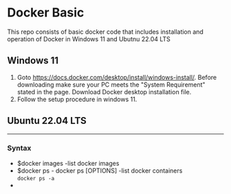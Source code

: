 # Docker Basic
This repo consists of basic docker code that includes installation and operation of Docker in  Windows 11 and Ubutnu 22.04 LTS
## Windows 11
1. Goto https://docs.docker.com/desktop/install/windows-install/. Before downloading make sure your PC meets the "System Requirement" stated in the page. Download Docker desktop installation file.
2. Follow the setup procedure in windows 11.
## Ubuntu 22.04 LTS

----------------------------------------------
### Syntax
- $docker images -list docker images </br>
- $docker ps - docker ps [OPTIONS] -list docker containers </br>
``` docker ps -a ``` </br>
- 
